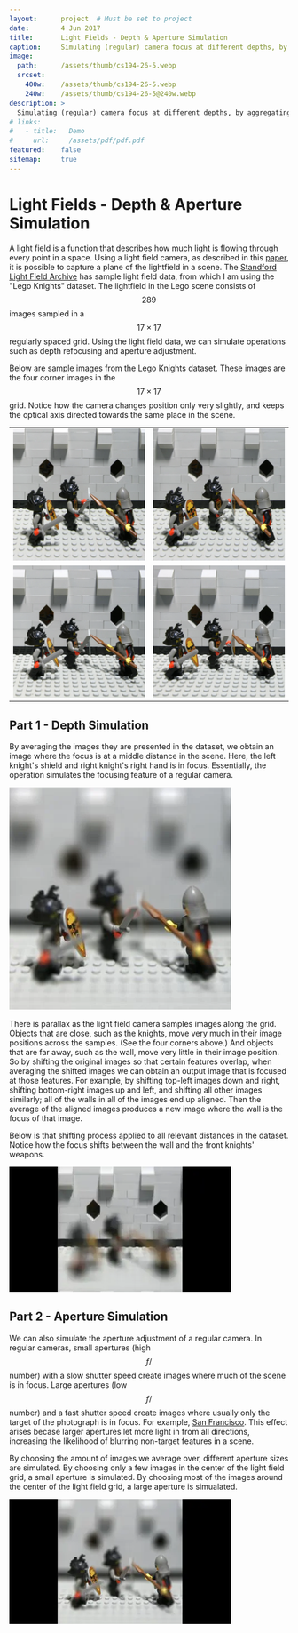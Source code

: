 ```yaml
---
layout:      project  # Must be set to project
date:        4 Jun 2017
title:       Light Fields - Depth & Aperture Simulation
caption:     Simulating (regular) camera focus at different depths, by aggregating light field data.
image:
  path:      /assets/thumb/cs194-26-5.webp
  srcset:
    400w:    /assets/thumb/cs194-26-5.webp
    240w:    /assets/thumb/cs194-26-5@240w.webp
description: >
  Simulating (regular) camera focus at different depths, by aggregating light field data.
# links:
#   - title:   Demo
#     url:     /assets/pdf/pdf.pdf
featured:    false
sitemap:     true
---
```



# Light Fields - Depth & Aperture Simulation

A light field is a function that describes how much light is flowing through every point in a space. Using a light field camera, as described in this <a href="http://graphics.stanford.edu/papers/lfcamera/lfcamera-150dpi.pdf">paper</a>, it is possible to capture a plane of the lightfield in a scene. The <a href="http://lightfield.stanford.edu/lfs.html">Standford Light Field Archive</a> has sample light field data, from which I am using the "Lego Knights" dataset. The lightfield in the Lego scene consists of $$289$$ images sampled in a $$17\times17$$ regularly spaced grid. Using the light field data, we can simulate operations such as depth refocusing and aperture adjustment.


Below are sample images from the Lego Knights dataset. These images are the four corner images in the $$17\times17$$ grid. Notice how the camera changes position only very slightly, and keeps the optical axis directed towards the same place in the scene.

| | |
|-|-|
|<a href="ul.png"><img src="/assets/webp/cs194-26/5/ul.webp" class="img-responsive center-block" width=""></a> | <a href="ur.png"><img src="/assets/webp/cs194-26/5/ur.webp" class="img-responsive center-block" width=""></a> |
| <a href="bl.png"><img src="/assets/webp/cs194-26/5/bl.webp" class="img-responsive center-block" width=""></a> | <a href="br.png"><img src="/assets/webp/cs194-26/5/br.webp" class="img-responsive center-block" width=""></a> |


## Part 1 - Depth Simulation


By averaging the images they are presented in the dataset, we obtain an image where the focus is at a middle distance in the scene. Here, the left knight's shield and right knight's right hand is in focus. Essentially, the operation simulates the focusing feature of a regular camera.

<img src="/assets/webp/cs194-26/5/blur0.webp" class="img-responsive center-block" width="">

There is parallax as the light field camera samples images along the grid. Objects that are close, such as the knights, move very much in their image positions across the samples. (See the four corners above.) And objects that are far away, such as the wall, move very little in their image position. So by shifting the original images so that certain features overlap, when averaging the shifted images we can obtain an output image that is focused at those features. For example, by shifting top-left images down and right, shifting bottom-right images up and left, and shifting all other images similarly; all of the walls in all of the images end up aligned. Then the average of the aligned images produces a new image where the wall is the focus of that image.


Below is that shifting process applied to all relevant distances in the dataset. Notice how the focus shifts between the wall and the front knights' weapons.

<img src="/assets/webp/cs194-26/5/focusing400.webp" class="img-responsive center-block" width="">


## Part 2 - Aperture Simulation

We can also simulate the aperture adjustment of a regular camera. In regular cameras, small apertures (high $$f/$$ number) with a slow shutter speed create images where much of the scene is in focus. Large apertures (low $$f/$$ number) and a fast shutter speed create images where usually only the target of the photograph is in focus. For example, <a href="http://graphics.berkeley.edu/papers/Held-UBA-2010-03/TOG-SuplementalMaterials/ExDOF60.png">San Francisco</a>. This effect arises becase larger apertures let more light in from all directions, increasing the likelihood of blurring non-target features in a scene.


By choosing the amount of images we average over, different aperture sizes are simulated. By choosing only a few images in the center of the light field grid, a small aperture is simulated. By choosing most of the images around the center of the light field grid, a large aperture is simualated.

<img src="/assets/webp/cs194-26/5/aperture400.webp" class="img-responsive center-block" width="">
